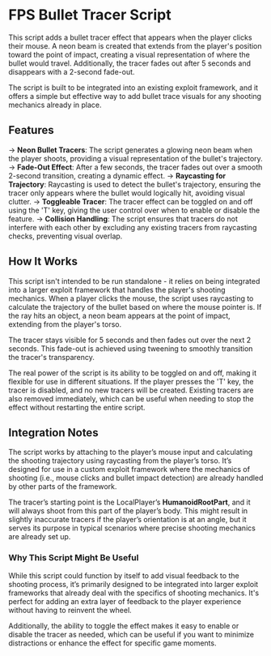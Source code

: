 # FPS Bullet Tracer Script

This script adds a bullet tracer effect that appears when the player clicks their mouse. A neon beam is created that extends from the player's position toward the point of impact, creating a visual representation of where the bullet would travel. Additionally, the tracer fades out after 5 seconds and disappears with a 2-second fade-out. 

The script is built to be integrated into an existing exploit framework, and it offers a simple but effective way to add bullet trace visuals for any shooting mechanics already in place.

## Features

-> **Neon Bullet Tracers**: The script generates a glowing neon beam when the player shoots, providing a visual representation of the bullet's trajectory.
-> **Fade-Out Effect**: After a few seconds, the tracer fades out over a smooth 2-second transition, creating a dynamic effect.
-> **Raycasting for Trajectory**: Raycasting is used to detect the bullet's trajectory, ensuring the tracer only appears where the bullet would logically hit, avoiding visual clutter.
-> **Toggleable Tracer**: The tracer effect can be toggled on and off using the 'T' key, giving the user control over when to enable or disable the feature.
-> **Collision Handling**: The script ensures that tracers do not interfere with each other by excluding any existing tracers from raycasting checks, preventing visual overlap.

## How It Works

This script isn't intended to be run standalone - it relies on being integrated into a larger exploit framework that handles the player's shooting mechanics. When a player clicks the mouse, the script uses raycasting to calculate the trajectory of the bullet based on where the mouse pointer is. If the ray hits an object, a neon beam appears at the point of impact, extending from the player's torso.

The tracer stays visible for 5 seconds and then fades out over the next 2 seconds. This fade-out is achieved using tweening to smoothly transition the tracer's transparency.

The real power of the script is its ability to be toggled on and off, making it flexible for use in different situations. If the player presses the 'T' key, the tracer is disabled, and no new tracers will be created. Existing tracers are also removed immediately, which can be useful when needing to stop the effect without restarting the entire script.

## Integration Notes

The script works by attaching to the player’s mouse input and calculating the shooting trajectory using raycasting from the player’s torso. It’s designed for use in a custom exploit framework where the mechanics of shooting (i.e., mouse clicks and bullet impact detection) are already handled by other parts of the framework. 

The tracer’s starting point is the LocalPlayer’s **HumanoidRootPart**, and it will always shoot from this part of the player’s body. This might result in slightly inaccurate tracers if the player’s orientation is at an angle, but it serves its purpose in typical scenarios where precise shooting mechanics are already set up.

### Why This Script Might Be Useful

While this script could function by itself to add visual feedback to the shooting process, it’s primarily designed to be integrated into larger exploit frameworks that already deal with the specifics of shooting mechanics. It's perfect for adding an extra layer of feedback to the player experience without having to reinvent the wheel.

Additionally, the ability to toggle the effect makes it easy to enable or disable the tracer as needed, which can be useful if you want to minimize distractions or enhance the effect for specific game moments.

